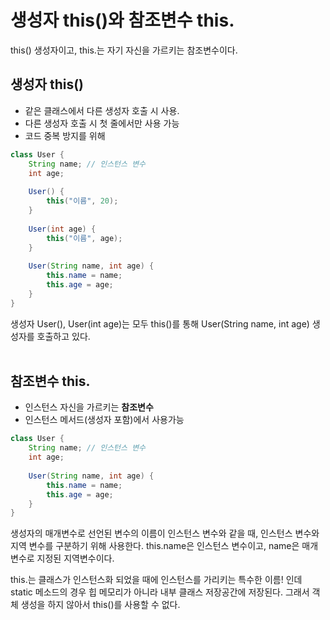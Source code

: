 # 생성자 this()와 참조변수 this.
this() 생성자이고, this.는 자기 자신을 가르키는 참조변수이다.

## 생성자 this() 
- 같은 클래스에서 다른 생성자 호출 시 사용.   
- 다른 생성자 호출 시 첫 줄에서만 사용 가능
- 코드 중복 방지를 위해

``` java
class User {
    String name; // 인스턴스 변수
    int age; 
    
    User() {
        this("이름", 20); 
    }
    
    User(int age) {
        this("이름", age);
    }
    
    User(String name, int age) {
        this.name = name; 
        this.age = age;
    }
}
```
생성자 User(), User(int age)는 모두 this()를 통해 User(String name, int age) 생성자를 호출하고 있다.
<br/></br>
## 참조변수 this.
- 인스턴스 자신을 가르키는 **참조변수**
- 인스턴스 메서드(생성자 포함)에서 사용가능 
``` java
class User {
    String name; // 인스턴스 변수
    int age; 
    
    User(String name, int age) {
        this.name = name; 
        this.age = age;
    }
}
```
생성자의 매개변수로 선언된 변수의 이름이 인스턴스 변수와 같을 때, 인스턴스 변수와 지역 변수를 구분하기 위해 사용한다.
this.name은 인스턴스 변수이고, name은 매개변수로 지정된 지역변수이다. 

this.는 클래스가 인스턴스화 되었을 때에 인스턴스를 가리키는 특수한 이름! 인데 static 메소드의 경우 힙 메모리가 아니라 내부 클래스 저장공간에 저장된다. 그래서 객체 생성을 하지 않아서 this()를 사용할 수 없다.

